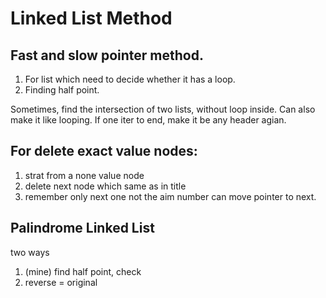 Linked List Method
==

Fast and slow pointer method.
---
1. For list which need to decide whether it has a loop.
2. Finding half point.

Sometimes, find the intersection of two lists, without loop inside. Can also make it like looping. If one iter to end, make it be any header agian.

For delete exact value nodes:
---
1. strat from a none value node
2. delete next node which same as in title
3. remember only next one not the aim number can move pointer to next.

Palindrome Linked List
---
two ways
1. (mine) find half point, check
2. reverse = original

